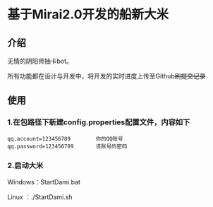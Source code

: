 # 基于Mirai2.0开发的船新大米

## 介绍

无情的阴阳师抽卡bot。

所有功能都在设计与开发中，将开发的实时进度上传至Github~~刷提交记录~~

## 使用

### 1.在包路径下新建config.properties配置文件，内容如下
````
qq.account=123456789        你的QQ账号
qq.password=123456789       该账号的密码
````
### 2.启动大米

Windows：StartDami.bat

Linux ：./StartDami.sh
